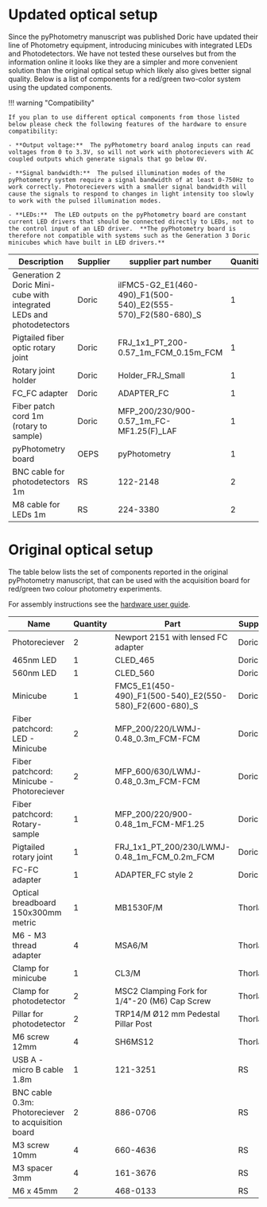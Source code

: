 # Updated optical setup

Since the pyPhotometry manuscript was published Doric have updated their line of Photometry equipment, introducing minicubes with integrated LEDs and Photodetectors.  We have not tested these ourselves but from the information online it looks like they are a simpler and more convenient solution than the original optical setup which likely also gives better signal quality.  Below is a list of components for a red/green two-color system using the updated components. 

!!! warning "Compatibility"

    If you plan to use different optical components from those listed below please check the following features of the hardware to ensure compatibility:

    - **Output voltage:**  The pyPhotometry board analog inputs can read voltages from 0 to 3.3V, so will not work with photorecievers with AC coupled outputs which generate signals that go below 0V.

    - **Signal bandwidth:**  The pulsed illumination modes of the pyPhotometry system require a signal bandwidth of at least 0-750Hz to work correctly. Photorecievers with a smaller signal bandwidth will cause the signals to respond to changes in light intensity too slowly to work with the pulsed illumination modes.

    - **LEDs:**  The LED outputs on the pyPhotometry board are constant current LED drivers that should be connected directly to LEDs, not to the control input of an LED driver.  **The pyPhotometry board is therefore not compatible with systems such as the Generation 3 Doric minicubes which have built in LED drivers.**

| Description                                       | Supplier | supplier part number                                        | Quanitity |
| ------------------------------------------------- | -------- | ----------------------------------------------------------- | --------- |
| Generation 2 Doric Mini-cube with integrated LEDs and photodetectors | Doric    | ilFMC5-G2_E1(460-490)_F1(500-540)_E2(555-570)_F2(580-680)_S | 1         |
| Pigtailed fiber optic rotary joint                | Doric    | FRJ_1x1_PT_200-0.57_1m_FCM_0.15m_FCM                        | 1         |
| Rotary joint holder                               | Doric    | Holder_FRJ_Small                                            | 1         |
| FC_FC adapter                                     | Doric    | ADAPTER_FC                                                  | 1         |
| Fiber patch cord 1m  (rotary to sample)           | Doric    | MFP_200/230/900-0.57_1m_FC-MF1.25(F)_LAF                    | 1         |
| pyPhotometry board                                | OEPS     | pyPhotometry                                                | 1         |
| BNC cable for photodetectors 1m                   | RS       | 122-2148                                                    | 2         |
| M8 cable for LEDs 1m                              | RS       | 224-3380                                                    | 2         |

# Original optical setup

The table below lists the set of components reported in the original pyPhotometry manuscript, that can be used with the acquisition board for red/green two colour photometry experiments.

For assembly instructions see the [hardware user guide](../user-guide/hardware.md#assembly-instructions).

| Name                                                 | Quantity | Part                                                   | Supplier |
| ---------------------------------------------------- | -------- | ------------------------------------------------------ | -------- |
| Photoreciever                                        | 2        | Newport 2151 with lensed FC adapter                    | Doric    |
| 465nm   LED                                          | 1        | CLED_465                                               | Doric    |
| 560nm   LED                                          | 1        | CLED_560                                               | Doric    |
| Minicube                                             | 1        | FMC5_E1(450-490)_F1(500-540)_E2(550-580)_F2(600-680)_S | Doric    |
| Fiber patchcord:  LED - Minicube                     | 2        | MFP_200/220/LWMJ-0.48_0.3m_FCM-FCM                     | Doric    |
| Fiber patchcord:  Minicube - Photoreciever           | 2        | MFP_600/630/LWMJ-0.48_0.3m_FCM-FCM                     | Doric    |
| Fiber   patchcord: Rotary-sample                     | 1        | MFP_200/220/900-0.48_1m_FCM-MF1.25                     | Doric    |
| Pigtailed   rotary joint                             | 1        | FRJ_1x1_PT_200/230/LWMJ-0.48_1m_FCM_0.2m_FCM           | Doric    |
| FC-FC adapter                                        | 1        | ADAPTER_FC style 2                                     | Doric    |
| Optical breadboard 150x300mm metric                  | 1        | MB1530F/M                                              | Thorlabs |
| M6 - M3   thread adapter                             | 4        | MSA6/M                                                 | Thorlabs |
| Clamp   for minicube                                 | 1        | CL3/M                                                  | Thorlabs |
| Clamp for photodetector                              | 2        | MSC2 Clamping Fork for 1/4"-20 (M6) Cap Screw          | Thorlabs |
| Pillar   for photodetector                           | 2        | TRP14/M Ø12 mm Pedestal Pillar   Post                  | Thorlabs |
| M6 screw   12mm                                      | 4        | SH6MS12                                                | Thorlabs |
| USB A -   micro B cable 1.8m                         | 1        | 121-3251                                               | RS       |
| BNC   cable 0.3m: Photoreciever to acquisition board | 2        | 886-0706                                               | RS       |
| M3 screw   10mm                                      | 4        | 660-4636                                               | RS       |
| M3   spacer 3mm                                      | 4        | 161-3676                                               | RS       |
| M6 x   45mm                                          | 2        | 468-0133                                               | RS       |

